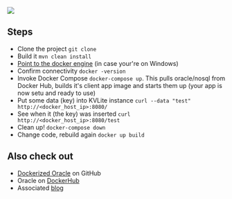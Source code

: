![](https://abhirockzz.files.wordpress.com/2016/09/oracle-nosql-jersey-dockercompose-sample-blog-logo.jpg)


## Steps ##

- Clone the project `git clone`
- Build it `mvn clean install`
- [Point to the docker engine](https://docs.docker.com/machine/reference/env/) (in case your're on Windows)
- Confirm connectivity `docker -version` 
- Invoke Docker Compose `docker-compose up`. This pulls oracle/nosql from Docker Hub, builds it's client app image and starts them up (your app is now setu and ready to use)
- Put some data (key) into KVLite instance `curl --data "test" http://<docker_host_ip>:8080/`
- See when it (the key) was inserted `curl http://<docker_host_ip>:8080/test`
- Clean up! `docker-compose down`
- Change code, rebuild again `docker up build`

## Also check out ##

- [Dockerized Oracle](https://github.com/oracle/docker-images) on GitHub
- Oracle on [DockerHub](https://hub.docker.com/u/oracle/)
- Associated [blog](https://abhirockzz.wordpress.com/2016/09/06/simple-sample-oracle-nosql-with-docker-compose)
